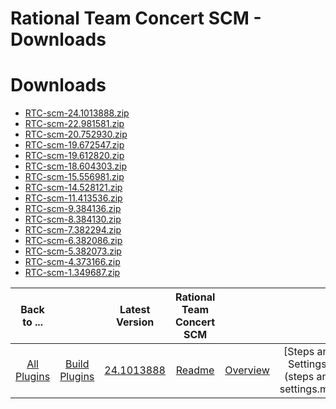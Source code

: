 
Rational Team Concert SCM - Downloads
=====================================

# Downloads

- [RTC-scm-24.1013888.zip](https://raw.githubusercontent.com/UrbanCode/IBM-UCB-PLUGINS/main/files/RationalTeamConcert/RTC-scm-24.1013888.zip)
- [RTC-scm-22.981581.zip](https://raw.githubusercontent.com/UrbanCode/IBM-UCB-PLUGINS/main/files/RationalTeamConcert/RTC-scm-22.981581.zip)
- [RTC-scm-20.752930.zip](https://raw.githubusercontent.com/UrbanCode/IBM-UCB-PLUGINS/main/files/RationalTeamConcert/RTC-scm-20.752930.zip)
- [RTC-scm-19.672547.zip](https://raw.githubusercontent.com/UrbanCode/IBM-UCB-PLUGINS/main/files/RationalTeamConcert/RTC-scm-19.672547.zip)
- [RTC-scm-19.612820.zip](https://raw.githubusercontent.com/UrbanCode/IBM-UCB-PLUGINS/main/files/RationalTeamConcert/RTC-scm-19.612820.zip)
- [RTC-scm-18.604303.zip](https://raw.githubusercontent.com/UrbanCode/IBM-UCB-PLUGINS/main/files/RationalTeamConcert/RTC-scm-18.604303.zip)
- [RTC-scm-15.556981.zip](https://raw.githubusercontent.com/UrbanCode/IBM-UCB-PLUGINS/main/files/RationalTeamConcert/RTC-scm-15.556981.zip)
- [RTC-scm-14.528121.zip](https://raw.githubusercontent.com/UrbanCode/IBM-UCB-PLUGINS/main/files/RationalTeamConcert/RTC-scm-14.528121.zip)
- [RTC-scm-11.413536.zip](https://raw.githubusercontent.com/UrbanCode/IBM-UCB-PLUGINS/main/files/RationalTeamConcert/RTC-scm-11.413536.zip)
- [RTC-scm-9.384136.zip](https://raw.githubusercontent.com/UrbanCode/IBM-UCB-PLUGINS/main/files/RationalTeamConcert/RTC-scm-9.384136.zip)
- [RTC-scm-8.384130.zip](https://raw.githubusercontent.com/UrbanCode/IBM-UCB-PLUGINS/main/files/RationalTeamConcert/RTC-scm-8.384130.zip)
- [RTC-scm-7.382294.zip](https://raw.githubusercontent.com/UrbanCode/IBM-UCB-PLUGINS/main/files/RationalTeamConcert/RTC-scm-7.382294.zip)
- [RTC-scm-6.382086.zip](https://raw.githubusercontent.com/UrbanCode/IBM-UCB-PLUGINS/main/files/RationalTeamConcert/RTC-scm-6.382086.zip)
- [RTC-scm-5.382073.zip](https://raw.githubusercontent.com/UrbanCode/IBM-UCB-PLUGINS/main/files/RationalTeamConcert/RTC-scm-5.382073.zip)
- [RTC-scm-4.373166.zip](https://raw.githubusercontent.com/UrbanCode/IBM-UCB-PLUGINS/main/files/RationalTeamConcert/RTC-scm-4.373166.zip)
- [RTC-scm-1.349687.zip](https://raw.githubusercontent.com/UrbanCode/IBM-UCB-PLUGINS/main/files/RationalTeamConcert/RTC-scm-1.349687.zip)

|Back to ...||Latest Version|Rational Team Concert SCM |||
| :---: | :---: | :---: | :---: | :---: | :---: |
|[All Plugins](../../index.md)|[Build Plugins](../README.md)|[24.1013888](https://raw.githubusercontent.com/UrbanCode/IBM-UCB-PLUGINS/main/files/RationalTeamConcert/RTC-scm-24.1013888.zip)|[Readme](README.md)|[Overview](overview.md)|[Steps and Settings](steps and settings.md)|
